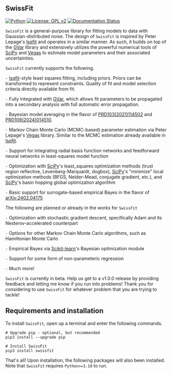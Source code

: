 ## SwissFit
[![Python](https://img.shields.io/badge/Python-3.10+-brightgreen.svg)](https://www.python.org)
[![License: GPL v2](https://img.shields.io/badge/license-MIT-blue)](https://github.com/ctpeterson/SwissFit?tab=MIT-1-ov-file)
[![Documentation Status](https://readthedocs.org/projects/swissfit/badge/?version=latest)](https://swissfit.readthedocs.io/en/latest/?badge=latest)

`SwissFit` is a general-purpose library for fitting models to data with Gaussian-distributed noise. The design of `SwissFit` is inspired by Peter Lepage's [lsqfit](https://github.com/gplepage/lsqfit) and operates in a similar manner. As such, it builds on top of the [GVar](https://github.com/gplepage/gvar) library and extensively utilizes the powerful numerical tools of [SciPy](https://scipy.org/) and [Vegas](https://github.com/gplepage/vegas) to estimate model parameters and their associated uncertainties. 

`SwissFit` currently supports the following.

  `-` [lsqfit](https://github.com/gplepage/lsqfit)-style least squares fitting, including priors. Priors can be transformed to represent constraints. Quality of fit and model selection criteria directly available from fit. 

  `-` Fully integrated with [GVar](https://github.com/gplepage/gvar), which allows fit parameters to be propagated into a secondary analysis with full automatic error propagation.

  `-` Bayesian model averaging in the flavor of [PRD103(2021)114502](https://journals.aps.org/prd/abstract/10.1103/PhysRevD.103.114502) and [PRD109(2024)014510](https://journals.aps.org/prd/abstract/10.1103/PhysRevD.109.014510). 

  `-` Markov Chain Monte Carlo (MCMC-based) parameter estimation via Peter Lepage's [Vegas](https://github.com/gplepage/vegas) library. Similar to the MCMC estimation already available in [lsqfit](https://github.com/gplepage/lsqfit). 

  `-` Support for integrating radial basis function networks and feedforward neural networks in least-squares model function

  `-` Optimization with [SciPy](https://scipy.org/)'s least_squares optimization methods (trust region reflective, Levenberg-Marquardt, dogbox), [SciPy](https://scipy.org/)'s "minimize" local optimization methods (BFGS, Nelder-Mead, conjugate gradient, etc.), and [SciPy](https://scipy.org/)'s basin hopping global optimization algorithm

  `-` Basic support for surrogate-based empirical Bayes in the flavor of [arXiv:2402.04175](https://arxiv.org/abs/2402.04175)

The following are planned or already in the works for `SwissFit`

  `-` Optimization with stochastic gradient descent, specifically Adam and its Nesterov-accelerated counterpart

  `-` Options for other Markov Chain Monte Carlo algorithms, such as Hamiltonian Monte Carlo

  `-` Empirical Bayes via [Scikit-learn](https://scikit-learn.org/stable/)'s Bayesian optimization module

  `-` Support for some form of non-parameteric regression

  `-` Much more! 

`SwissFit` is currently in beta. Help us get to a v1.0.0 release by providing feedback and letting me know if you run into problems! Thank you for considering to use `SwissFit` for whatever problem that you are trying to tackle!

## Requirements and installation

To install `SwissFit`, open up a terminal and enter the following commands.
```
# Upgrade pip - optional, but recommended
pip3 install --upgrade pip

# Install SwissFit
pip3 install swissfit
```
That's all! Upon installation, the following packages will also been installed. Note that `SwissFit` requires `Python>=3.10` to run.

